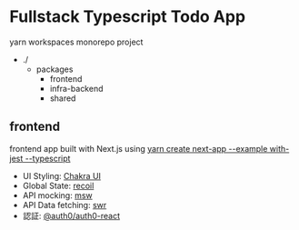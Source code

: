 # Fullstack Typescript Todo App

yarn workspaces monorepo project

- ./
  - packages
    - frontend
    - infra-backend
    - shared

## frontend

frontend app built with Next.js using [yarn create next-app --example with-jest --typescript](https://nextjs.org/docs/testing#jest-and-react-testing-library)

- UI Styling: [Chakra UI](https://chakra-ui.com/guides/getting-started/nextjs-guide)
- Global State: [recoil](https://recoiljs.org/docs/introduction/getting-started)
- API mocking: [msw](https://github.com/vercel/next.js/tree/canary/examples/with-msw)
- API Data fetching: [swr](https://swr.vercel.app/)
- 認証: [@auth0/auth0-react](https://github.com/auth0/auth0-react)

